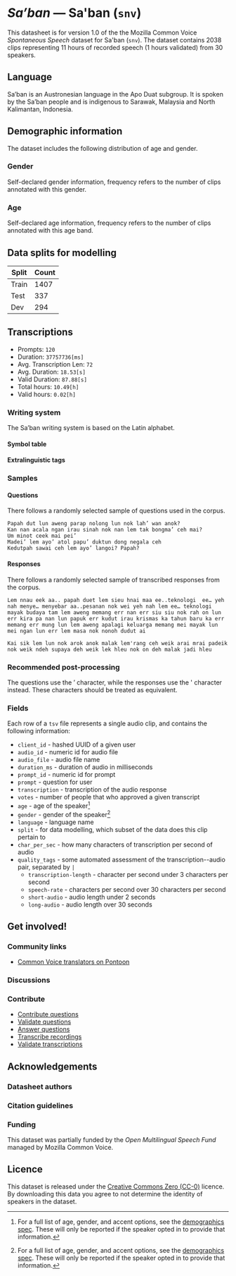 # *Saʼban* &mdash; Sa'ban (`snv`)

This datasheet is for version 1.0 of the the Mozilla Common Voice *Spontaneous Speech* dataset 
for Sa'ban (`snv`). The dataset contains 2038 clips representing 11 hours of recorded
speech (1 hours validated) from 30 speakers.

## Language
<!-- {{LANGUAGE_DESCRIPTION}} -->
<!-- Provide a brief (1-2 paragraph) description of your language -->
Saʼban is an Austronesian language in the Apo Duat subgroup. It is spoken by the Saʼban people and is indigenous to Sarawak, Malaysia and North Kalimantan, Indonesia.

## Demographic information
The dataset includes the following distribution of age and gender.
<!-- You can get a lot of the information in this section from https://analyzer.cv-toolbox.web.tr/browse -->

### Gender
Self-declared gender information, frequency refers to the number of clips annotated with this gender.
<!-- {{GENDER_TABLE}} -->
<!-- @ AUTOMATICALLY GENERATED @ -->
<!-- | Gender | Frequency |
|--------|-----------|
| male, masculine | ? |
| undeclared | ? |
| female, feminine | ? | -->

### Age
Self-declared age information, frequency refers to the number of clips annotated with this age band.
<!-- {{AGE_TABLE}} -->
<!-- @ AUTOMATICALLY GENERATED @ -->
<!-- | Age band | Frequency |
|----------|-----------|
| teens | ? |
| twenties | ? |
| thirties | ? |
| fourties | ? |
| fifties | ? |
   ...if other age ranges are present in your data, add rows... -->

## Data splits for modelling
| Split | Count |
|-|-|
| Train | 1407 |
| Test | 337 |
| Dev | 294 |

## Transcriptions
* Prompts: `120`
* Duration: `37757736[ms]`
* Avg. Transcription Len: `72`
* Avg. Duration: `18.53[s]`
* Valid Duration: `87.88[s]`
* Total hours: `10.49[h]`
* Valid hours: `0.02[h]`
<!-- {{TRANSCRIPTIONS_DESCRIPTION}} -->
<!-- A description of the transcription system used -->

### Writing system
<!-- {{WRITING_SYSTEM_DESCRIPTION}} -->
<!-- @ OPTIONAL @ -->
<!-- A description of the writing system (or writing systems) used in the text corpus -->

The Saʼban writing system is based on the Latin alphabet.

#### Symbol table
<!-- {{ALPHABET_TABLE}} -->
<!-- @ OPTIONAL @ -->
<!-- If the writing system is alphabetic, you can include the valid alphabet here -->

#### Extralinguistic tags

### Samples

#### Questions
There follows a randomly selected sample of questions used in the corpus.

```
Papah dut lun aweng parap nolong lun nok lah’ wan anok?
Kan nan acala ngan irau sinah nok nan lem tak bongma’ ceh mai? 
Um minot ceek mai pei’
Madei’ lem ayo’ atol papu’ duktun dong negala ceh
Kedutpah sawai ceh lem ayo’ langoi? Papah?
```
<!-- {{QUESTIONS_SAMPLE}} -->

#### Responses
There follows a randomly selected sample of transcribed responses from the corpus.

```
Lem nnau eek aa.. papah duet lem sieu hnai maa ee..teknologi  ee… yeh nah menye… menyebar aa..pesanan nok wei yeh nah lem ee… teknologi
mayak budaya tam lem aweng memang err nan err siu siu nok rah on lun err kira pa nan lun papuk err kudut irau krismas ka tahun baru ka err memang err mung lun lem aweng apalagi keluarga memang mei mayak lun mei ngan lun err lem masa nok nonoh dudut ai

Kai sik lem lun nok arok anok malak lem'rang ceh weik arai mrai padeik nok weik ndeh supaya deh weik lek hleu nok on deh malak jadi hleu

```
<!-- {{TRANSCRIPTIONS_SAMPLE}} -->

### Recommended post-processing
<!-- {{RECOMMENDED_POSTPROCESSING_DESCRIPTION}} -->
<!-- @ OPTIONAL @ -->
<!-- What should people do before they use the data, for example Unicode normalisation or normalisation of extralinguistic tags -->

The questions use the ’ character, while the responses use the ' character instead. These characters should be treated as equivalent.

### Fields
Each row of a `tsv` file represents a single audio clip, and contains the following information:

* `client_id` - hashed UUID of a given user
* `audio_id` - numeric id for audio file
* `audio_file` - audio file name
* `duration_ms` - duration of audio in milliseconds
* `prompt_id` - numeric id for prompt
* `prompt` - question for user
* `transcription` - transcription of the audio response
* `votes` - number of people that who approved a given transcript
* `age` - age of the speaker[^1]
* `gender` - gender of the speaker[^1]
* `language` - language name
* `split` - for data modelling, which subset of the data does this clip pertain to
* `char_per_sec` - how many characters of transcription per second of audio
* `quality_tags` - some automated assessment of the transcription--audio pair, separated by `|`
   *  `transcription-length` - character per second under 3 characters per second
   * `speech-rate` - characters per second over 30 characters per second
   * `short-audio` - audio length under 2 seconds
   * `long-audio` - audio length over 30 seconds

#### 
[^1]: For a full list of age, gender, and accent options, see the
[demographics
spec](https://github.com/common-voice/common-voice/blob/main/web/src/stores/demographics.ts). These
will only be reported if the speaker opted in to provide that
information.

## Get involved!

### Community links
* [Common Voice translators on Pontoon](https://pontoon.mozilla.org/snv/common-voice/contributors/)
<!-- {{COMMUNITY_LINKS_LIST}} -->
<!-- @ OPTIONAL @ -->
<!-- Links to community chats / fora -->

### Discussions
<!-- {{DISCUSSION_LINKS_LIST}} -->
<!-- @ OPTIONAL @ -->
<!-- Any links to discussions, for example on Discourse or other fora or blogs can be included here -->

### Contribute
* [Contribute questions](https://commonvoice.mozilla.org/spontaneous-speech/beta/question)
* [Validate questions](https://commonvoice.mozilla.org/spontaneous-speech/beta/validate)
* [Answer questions](https://commonvoice.mozilla.org/spontaneous-speech/beta/prompts)
* [Transcribe recordings](https://commonvoice.mozilla.org/spontaneous-speech/beta/transcribe)
* [Validate transcriptions](https://commonvoice.mozilla.org/spontaneous-speech/beta/check-transcript)
<!-- {{CONTRIBUTE_LINKS_LIST}} -->
<!-- Here you can include links for how to contribute to the dataset -->

## Acknowledgements

### Datasheet authors
<!-- {{DATASHEET_AUTHORS_LIST}} -->
<!-- A list in the format of: Your Name <email@email.com> -->

### Citation guidelines
<!-- {{CITATION_DESCRIPTION}} -->
<!-- @ OPTIONAL @ -->
<!-- If you published a paper and would like people to cite it, you can include the BiBTeX here -->

### Funding
This dataset was partially funded by the *Open Multilingual Speech Fund* managed by Mozilla Common Voice.
<!-- {{FUNDING_DESCRIPTION}} -->
<!-- @ OPTIONAL @ -->
<!-- If you received any funding, you can include the acknowledgement here -->

## Licence
This dataset is released under the [Creative Commons Zero (CC-0)](https://creativecommons.org/public-domain/cc0/) licence. By downloading this data
you agree to not determine the identity of speakers in the dataset.